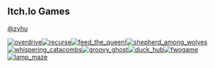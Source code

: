 ## Itch.Io Games

[@zyhu](https://zyhu.itch.io/)

[![overdrive](https://github.com/user-attachments/assets/3e9c2831-a0c9-4cfb-bbab-ef97cda22b41)](https://candy-overdose.itch.io/overdrive)[![recurse](https://github.com/user-attachments/assets/66d1a4b9-b3bc-4315-93d9-4299c48bf4b0)](https://zyhu.itch.io/recurse)[![feed_the_queen](https://github.com/user-attachments/assets/b5a4a06a-da00-4054-a777-52727d372f92)](https://zyhu.itch.io/feed-the-queen)[!![shepherd_among_wolves](https://github.com/user-attachments/assets/d8f4d4ad-9ef2-4f84-99d4-477375a34533)](https://ktswulf.itch.io/shepherd-among-wolves)[![whispering_catacombs](https://github.com/user-attachments/assets/c2d39eae-29b4-45fc-84fd-e0268b730f33)](https://candy-overdose.itch.io/whispering-catacombs)[![groovy_ghost](https://github.com/user-attachments/assets/f126fc60-feee-4476-bef3-753d7fe2e499)](https://zyhu.itch.io/groovy-ghost)[![duck_hub](https://github.com/user-attachments/assets/5ce27ed3-d291-4847-82d2-452625a4001f)](https://zyhu.itch.io/duckhub)[![fwogame](https://github.com/user-attachments/assets/0c9b2df2-65dd-472b-8228-c963e504d784)](https://zyhu.itch.io/fwogame)[![lamp_maze](https://github.com/user-attachments/assets/51f21dc3-902b-42a9-be54-e84ff12cab2e)](https://zyhu.itch.io/lamp-maze)